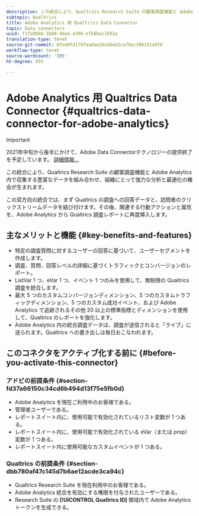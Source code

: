 ```yaml
---
description: この統合により、Qualtrics Research Suite の顧客調査機能と Adobe Analytics 内で収集する豊富なデータを組み合わせ、組織にとって強力な分析と最適化の機会が生まれます。
subtopic: Qualtrics
title: Adobe Analytics 用 Qualtrics Data Connector
topic: Data connectors
uuid: f1fa90b6-1b80-4da4-a39b-efb8bac1692a
translation-type: tm+mt
source-git-commit: 0fed9fd179feadae26a364a2ca79ac396251e8f6
workflow-type: tm+mt
source-wordcount: '305'
ht-degree: 95%

---
```



# Adobe Analytics 用 Qualtrics Data Connector {#qualtrics-data-connector-for-adobe-analytics}

>[!IMPORTANT]
>
>2021年中旬から後半にかけて、Adobe Data Connectorテクノロジーの提供終了を予定しています。 [詳細情報...](/help/import/data-connectors/data-connectors-eol.md)

この統合により、Qualtrics Research Suite の顧客調査機能と Adobe Analytics 内で収集する豊富なデータを組み合わせ、組織にとって強力な分析と最適化の機会が生まれます。

この双方向の統合では、まず Qualtrics の調査への回答データと、訪問者のクリックストリームデータを結び付けます。その後、関連する行動アクションと属性を、Adobe Analytics から Qualtrics 調査レポートに再度挿入します。

## 主なメリットと機能 {#key-benefits-and-features}

* 特定の調査質問に対するユーザーの回答に基づいて、ユーザーセグメントを作成します。
* 調査、質問、回答レベルの詳細に基づくトラフィックとコンバージョンのレポート。
* ListVar 1 つ、eVar 1 つ、イベント 1 つのみを使用して、無制限の Qualtrics 調査を統合します。
* 最大 5 つのカスタムコンバージョンディメンション、5 つのカスタムトラフィックディメンション、5 つのカスタム成功イベント、および Adobe Analytics で追跡されるその他 20 以上の標準指標とディメンションを使用して、Qualtrics のレポートを強化します。
* Adobe Analytics 内の統合調査データは、調査が送信されると「ライブ」に送られます。Qualtrics への書き出しは毎日おこなわれます。

## このコネクタをアクティブ化する前に {#before-you-activate-this-connector}

### アドビの前提条件 {#section-fd37a66150c34cd6b494d13f75e5fb0d}

* Adobe Analytics を現在ご利用中のお客様である。
* 管理者ユーザーである。
* レポートスイート内に、使用可能で有効化されているリスト変数が 1 つある。
* レポートスイート内に、使用可能で有効化されている eVar（または prop）変数が 1 つある。
* レポートスイート内に使用可能なカスタムイベントが 1 つある。

### Qualtrics の前提条件 {#section-dbb780af47c145d7b6ae12acde3ca94c}

* Qualtrics Research Suite を現在利用中のお客様である。
* Adobe Analytics 統合を有効にする権限を付与されたユーザーである。
* Research Suite の **[!UICONTROL Qualtrics ID]** 領域内で Adobe Analytics トークンを生成できる。
